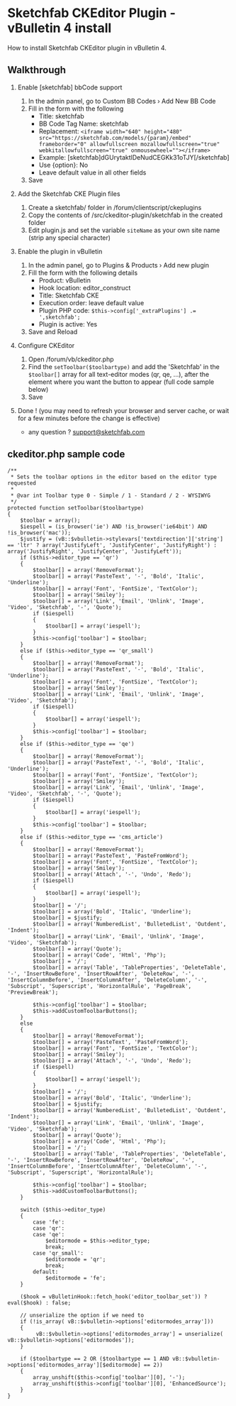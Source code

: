 Sketchfab CKEditor Plugin - vBulletin 4 install
=============================================

How to install Sketchfab CKEditor plugin in vBulletin 4.

Walkthrough
-----------

1. Enable [sketchfab] bbCode support
    1. In the admin panel, go to Custom BB Codes › Add New BB Code
    2. Fill in the form with the following
        * Title: sketchfab
        * BB Code Tag Name: sketchfab
        * Replacement: ```<iframe width="640" height="480" src="https://sketchfab.com/models/{param}/embed" frameborder="0" allowfullscreen mozallowfullscreen="true" webkitallowfullscreen="true" onmousewheel=""></iframe>```
        * Example: [sketchfab]dGUrytaktlDeNudCEGKk31oTJY[/sketchfab]
        * Use {option}: No
        * Leave default value in all other fields
    3. Save

2. Add the Sketchfab CKE Plugin files
    1. Create a sketchfab/ folder in /forum/clientscript/ckeplugins
    2. Copy the contents of /src/ckeditor-plugin/sketchfab in the created folder
    3. Edit plugin.js and set the variable `siteName` as your own site name (strip any special character)

3. Enable the plugin in vBulletin
    1. In the admin panel, go to Plugins & Products › Add new plugin
    2. Fill the form with the following details
        * Product: vBulletin
        * Hook location: editor_construct
        * Title: Sketchfab CKE
        * Execution order: leave default value
        * Plugin PHP code: `$this->config['_extraPlugins'] .= ',sketchfab';`
        * Plugin is active: Yes
    3. Save and Reload

4. Configure CKEditor
    1. Open /forum/vb/ckeditor.php
    2. Find the `setToolbar($toolbartype)` and add the 'Sketchfab' in the `$toolbar[]` array for all text-editor modes (qr, qe, ...), after the element where you want the button to appear (full code sample below)
    3. Save

5. Done ! (you may need to refresh your browser and server cache, or wait for a few minutes before the change is effective)
    * any question ? support@sketchfab.com


ckeditor.php sample code
------------------------

```
/**
 * Sets the toolbar options in the editor based on the editor type requested
 *
 * @var int Toolbar type 0 - Simple / 1 - Standard / 2 - WYSIWYG
 */
protected function setToolbar($toolbartype)
{
    $toolbar = array();
    $iespell = (is_browser('ie') AND !is_browser('ie64bit') AND !is_browser('mac'));
    $justify = (vB::$vbulletin->stylevars['textdirection']['string'] == 'ltr' ? array('JustifyLeft', 'JustifyCenter', 'JustifyRight') : array('JustifyRight', 'JustifyCenter', 'JustifyLeft'));
    if ($this->editor_type == 'qr')
    {
        $toolbar[] = array('RemoveFormat');
        $toolbar[] = array('PasteText', '-', 'Bold', 'Italic', 'Underline');
        $toolbar[] = array('Font', 'FontSize', 'TextColor');
        $toolbar[] = array('Smiley');
        $toolbar[] = array('Link', 'Email', 'Unlink', 'Image', 'Video', 'Sketchfab', '-', 'Quote');
        if ($iespell)
        {
            $toolbar[] = array('iespell');
        }
        $this->config['toolbar'] = $toolbar;
    }
    else if ($this->editor_type == 'qr_small')
    {
        $toolbar[] = array('RemoveFormat');
        $toolbar[] = array('PasteText', '-', 'Bold', 'Italic', 'Underline');
        $toolbar[] = array('Font', 'FontSize', 'TextColor');
        $toolbar[] = array('Smiley');
        $toolbar[] = array('Link', 'Email', 'Unlink', 'Image', 'Video', 'Sketchfab');
        if ($iespell)
        {
            $toolbar[] = array('iespell');
        }
        $this->config['toolbar'] = $toolbar;
    }
    else if ($this->editor_type == 'qe')
    {
        $toolbar[] = array('RemoveFormat');
        $toolbar[] = array('PasteText', '-', 'Bold', 'Italic', 'Underline');
        $toolbar[] = array('Font', 'FontSize', 'TextColor');
        $toolbar[] = array('Smiley');
        $toolbar[] = array('Link', 'Email', 'Unlink', 'Image', 'Video', 'Sketchfab', '-', 'Quote');
        if ($iespell)
        {
            $toolbar[] = array('iespell');
        }
        $this->config['toolbar'] = $toolbar;
    }
    else if ($this->editor_type == 'cms_article')
    {
        $toolbar[] = array('RemoveFormat');
        $toolbar[] = array('PasteText', 'PasteFromWord');
        $toolbar[] = array('Font', 'FontSize', 'TextColor');
        $toolbar[] = array('Smiley');
        $toolbar[] = array('Attach', '-', 'Undo', 'Redo');
        if ($iespell)
        {
            $toolbar[] = array('iespell');
        }
        $toolbar[] = '/';
        $toolbar[] = array('Bold', 'Italic', 'Underline');
        $toolbar[] = $justify;
        $toolbar[] = array('NumberedList', 'BulletedList', 'Outdent', 'Indent');
        $toolbar[] = array('Link', 'Email', 'Unlink', 'Image', 'Video', 'Sketchfab');
        $toolbar[] = array('Quote');
        $toolbar[] = array('Code', 'Html', 'Php');
        $toolbar[] = '/';
        $toolbar[] = array('Table', 'TableProperties', 'DeleteTable', '-', 'InsertRowBefore', 'InsertRowAfter', 'DeleteRow', '-', 'InsertColumnBefore', 'InsertColumnAfter', 'DeleteColumn', '-', 'Subscript', 'Superscript', 'HorizontalRule', 'PageBreak', 'PreviewBreak');

        $this->config['toolbar'] = $toolbar;
        $this->addCustomToolbarButtons();
    }
    else
    {
        $toolbar[] = array('RemoveFormat');
        $toolbar[] = array('PasteText', 'PasteFromWord');
        $toolbar[] = array('Font', 'FontSize', 'TextColor');
        $toolbar[] = array('Smiley');
        $toolbar[] = array('Attach', '-', 'Undo', 'Redo');
        if ($iespell)
        {
            $toolbar[] = array('iespell');
        }
        $toolbar[] = '/';
        $toolbar[] = array('Bold', 'Italic', 'Underline');
        $toolbar[] = $justify;
        $toolbar[] = array('NumberedList', 'BulletedList', 'Outdent', 'Indent');
        $toolbar[] = array('Link', 'Email', 'Unlink', 'Image', 'Video', 'Sketchfab');
        $toolbar[] = array('Quote');
        $toolbar[] = array('Code', 'Html', 'Php');
        $toolbar[] = '/';
        $toolbar[] = array('Table', 'TableProperties', 'DeleteTable', '-', 'InsertRowBefore', 'InsertRowAfter', 'DeleteRow', '-', 'InsertColumnBefore', 'InsertColumnAfter', 'DeleteColumn', '-', 'Subscript', 'Superscript', 'HorizontalRule');
        
        $this->config['toolbar'] = $toolbar;
        $this->addCustomToolbarButtons();
    }

    switch ($this->editor_type)
    {
        case 'fe':
        case 'qr':
        case 'qe':
            $editormode = $this->editor_type;
            break;
        case 'qr_small':
            $editormode = 'qr';
            break;
        default:
            $editormode = 'fe';
    }

    ($hook = vBulletinHook::fetch_hook('editor_toolbar_set')) ? eval($hook) : false;

    // unserialize the option if we need to
    if (!is_array( vB::$vbulletin->options['editormodes_array']))
    {
         vB::$vbulletin->options['editormodes_array'] = unserialize( vB::$vbulletin->options['editormodes']);
    }

    if ($toolbartype == 2 OR ($toolbartype == 1 AND vB::$vbulletin->options['editormodes_array'][$editormode] == 2))
    {
        array_unshift($this->config['toolbar'][0], '-');
        array_unshift($this->config['toolbar'][0], 'EnhancedSource');
    }
}
